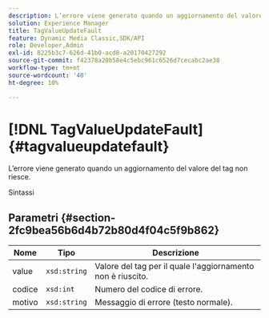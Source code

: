 ```yaml
---
description: L’errore viene generato quando un aggiornamento del valore del tag non riesce.
solution: Experience Manager
title: TagValueUpdateFault
feature: Dynamic Media Classic,SDK/API
role: Developer,Admin
exl-id: 8225b3c7-626d-41b0-acd8-a20170427292
source-git-commit: f42378a20b58e4c5ebc961c6526d7cecabc2ae38
workflow-type: tm+mt
source-wordcount: '40'
ht-degree: 10%

---
```


# [!DNL TagValueUpdateFault]{#tagvalueupdatefault}

L’errore viene generato quando un aggiornamento del valore del tag non riesce.

Sintassi

## Parametri {#section-2fc9bea56b6d4b72b80d4f04c5f9b862}

| Nome | Tipo | Descrizione |
|---|---|---|
| value | `xsd:string` | Valore del tag per il quale l&#39;aggiornamento non è riuscito. |
| codice | `xsd:int` | Numero del codice di errore. |
| motivo | `xsd:string` | Messaggio di errore (testo normale). |
